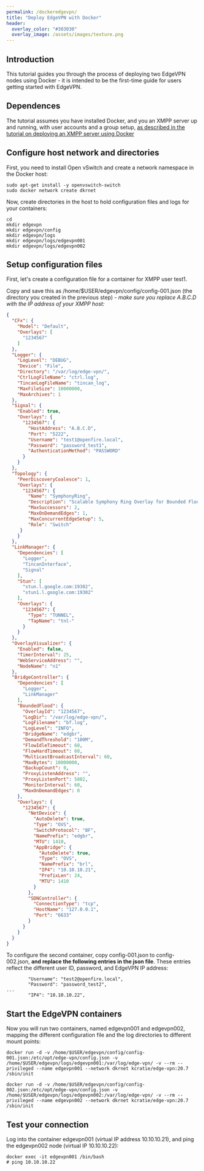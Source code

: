 ```yaml
---
permalink: /dockeredgevpn/
title: "Deploy EdgeVPN with Docker"
header:
  overlay_color: "#303030"
  overlay_image: /assets/images/texture.png
---
```


## Introduction

This tutorial guides you through the process of deploying two EdgeVPN nodes using Docker - it is intended to be the first-time guide for users getting started with EdgeVPN. 

## Dependences

The tutorial assumes you have installed Docker, and you an XMPP server up and running, with user accounts and a group setup, [as described in the tutorial on deploying an XMPP server using Docker](/openfiredocker)

## Configure host network and directories

First, you need to install Open vSwitch and create a network namespace in the Docker host:

```
sudo apt-get install -y openvswitch-switch
sudo docker network create dkrnet
```

Now, create directories in the host to hold configuration files and logs for your containers:

```
cd
mkdir edgevpn
mkdir edgevpn/config
mkdir edgevpn/logs
mkdir edgevpn/logs/edgevpn001
mkdir edgevpn/logs/edgevpn002
```

## Setup configuration files

First, let's create a configuration file for a container for XMPP user test1.

Copy and save this as /home/$USER/edgevpn/config/config-001.json (the directory you created in the previous step) - *make sure you replace A.B.C.D with the IP address of your XMPP host:*

```json
{
  "CFx": {
    "Model": "Default",
    "Overlays": [
      "1234567"
    ]
  },
  "Logger": {
    "LogLevel": "DEBUG",
    "Device": "File",
    "Directory": "/var/log/edge-vpn/",
    "CtrlLogFileName": "ctrl.log",
    "TincanLogFileName": "tincan_log",
    "MaxFileSize": 10000000,
    "MaxArchives": 1
  },
  "Signal": {
    "Enabled": true,
    "Overlays": {
      "1234567": {
        "HostAddress": "A.B.C.D",
        "Port": "5222",
        "Username": "test1@openfire.local",
        "Password": "password_test1",
        "AuthenticationMethod": "PASSWORD"
      }
    }
  },
  "Topology": {
    "PeerDiscoveryCoalesce": 1,
    "Overlays": {
      "1234567": {
        "Name": "SymphonyRing",
        "Description": "Scalable Symphony Ring Overlay for Bounded Flooding.",
        "MaxSuccessors": 2,
        "MaxOnDemandEdges": 1,
        "MaxConcurrentEdgeSetup": 5,
        "Role": "Switch"
     }
    }
  },
  "LinkManager": {
    "Dependencies": [
      "Logger",
      "TincanInterface",
      "Signal"
    ],
    "Stun": [
      "stun.l.google.com:19302",
      "stun1.l.google.com:19302"
    ],
    "Overlays": {
      "1234567": {
        "Type": "TUNNEL",
        "TapName": "tnl-"
      }
    }
  },
  "OverlayVisualizer": {
    "Enabled": false,
    "TimerInterval": 25,
    "WebServiceAddress": "",
    "NodeName": "n1"
  },
  "BridgeController": {
    "Dependencies": [
      "Logger",
      "LinkManager"
    ],
    "BoundedFlood": {
      "OverlayId": "1234567",
      "LogDir": "/var/log/edge-vpn/",
      "LogFilename": "bf.log",
      "LogLevel": "INFO",
      "BridgeName": "edgbr",
      "DemandThreshold": "100M",
      "FlowIdleTimeout": 60,
      "FlowHardTimeout": 60,
      "MulticastBroadcastInterval": 60,
      "MaxBytes": 10000000,
      "BackupCount": 0,
      "ProxyListenAddress": "",
      "ProxyListenPort": 5802,
      "MonitorInterval": 60,
      "MaxOnDemandEdges": 0
    },
    "Overlays": {
      "1234567": {
        "NetDevice": {
          "AutoDelete": true,
          "Type": "OVS",
          "SwitchProtocol": "BF",
          "NamePrefix": "edgbr",
          "MTU": 1410,
          "AppBridge": {
            "AutoDelete": true,
            "Type": "OVS",
            "NamePrefix": "brl",
            "IP4": "10.10.10.21",
            "PrefixLen": 24,
            "MTU": 1410
          }
        },
        "SDNController": {
          "ConnectionType": "tcp",
          "HostName": "127.0.0.1",
          "Port": "6633"
        }
      }
    }
  }
}      
```

To configure the second container, copy config-001.json to config-002.json, **and replace the following entries in the json file**. These entries reflect the different user ID, password, and EdgeVPN IP address:

```
        "Username": "test2@openfire.local",
        "Password": "password_test2",
...
        "IP4": "10.10.10.22",
```

## Start the EdgeVPN containers

Now you will run two containers, named edgevpn001 and edgevpn002, mapping the different configuration file and the log directories to different mount points:

```
docker run -d -v /home/$USER/edgevpn/config/config-001.json:/etc/opt/edge-vpn/config.json -v /home/$USER/edgevpn/logs/edgevpn001:/var/log/edge-vpn/ -v --rm --privileged --name edgevpn001 --network dkrnet kcratie/edge-vpn:20.7 /sbin/init

docker run -d -v /home/$USER/edgevpn/config/config-002.json:/etc/opt/edge-vpn/config.json -v /home/$USER/edgevpn/logs/edgevpn002:/var/log/edge-vpn/ -v --rm --privileged --name edgevpn002 --network dkrnet kcratie/edge-vpn:20.7 /sbin/init
```

## Test your connection

Log into the container edgevpn001 (virtual IP address 10.10.10.21), and ping the edgevpn002 node (virtual IP 10.10.10.22):

```
docker exec -it edgevpn001 /bin/bash
# ping 10.10.10.22
```


